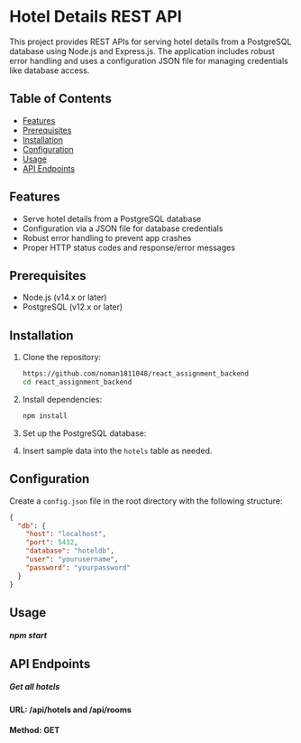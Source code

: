# Hotel Details REST API

This project provides REST APIs for serving hotel details from a PostgreSQL database using Node.js and Express.js. The application includes robust error handling and uses a configuration JSON file for managing credentials like database access.

## Table of Contents

- [Features](#features)
- [Prerequisites](#prerequisites)
- [Installation](#installation)
- [Configuration](#configuration)
- [Usage](#usage)
- [API Endpoints](#api-endpoints)


## Features

- Serve hotel details from a PostgreSQL database
- Configuration via a JSON file for database credentials
- Robust error handling to prevent app crashes
- Proper HTTP status codes and response/error messages

## Prerequisites

- Node.js (v14.x or later)
- PostgreSQL (v12.x or later)

## Installation

1. Clone the repository:
    ```bash
    https://github.com/noman1811048/react_assignment_backend
    cd react_assignment_backend
    ```

2. Install dependencies:
    ```bash
    npm install
    ```

3. Set up the PostgreSQL database:
  

4. Insert sample data into the `hotels` table as needed.

## Configuration

Create a `config.json` file in the root directory with the following structure:

```json
{
  "db": {
    "host": "localhost",
    "port": 5432,
    "database": "hoteldb",
    "user": "yourusername",
    "password": "yourpassword"
  }
}
```
## Usage 
##### npm start
## API Endpoints
##### Get all hotels
#### URL: /api/hotels and /api/rooms
#### Method: GET

